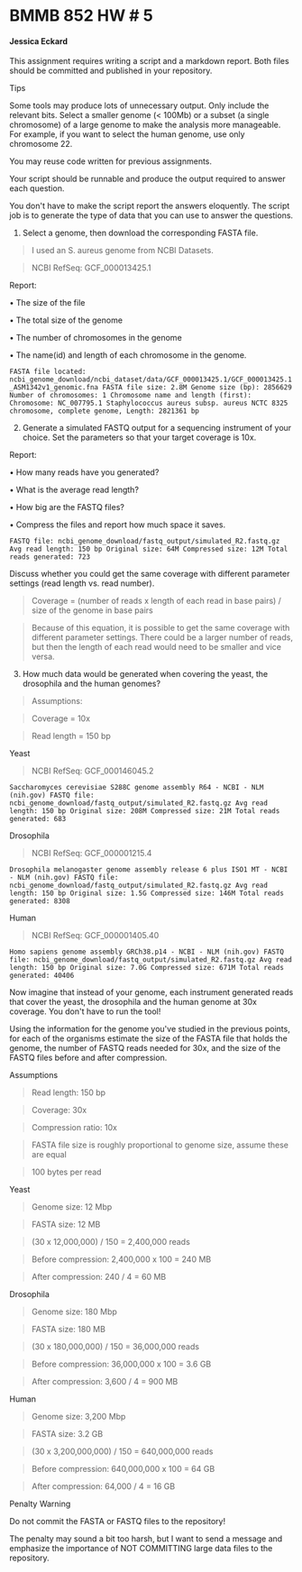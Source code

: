 # BMMB 852 HW # 5

#### Jessica Eckard

This assignment requires writing a script and a markdown report.
Both files should be committed and published in your repository.

Tips

Some tools may produce lots of unnecessary output. Only include the relevant bits.
Select a smaller genome (< 100Mb) or a subset (a single chromosome) of a large genome to make the analysis more manageable. For example, if you want to select the human genome, use only chromosome 22.

You may reuse code written for previous assignments.

Your script should be runnable and produce the output required to answer each question. 

You don't have to make the script report the answers eloquently. The script job is to generate the type of data that you can use to answer the questions.

1.	Select a genome, then download the corresponding FASTA file.

> I used an S. aureus genome from NCBI Datasets.

> NCBI RefSeq: GCF_000013425.1

Report:

•	The size of the file

•	The total size of the genome

•	The number of chromosomes in the genome

•	The name(id) and length of each chromosome in the genome.

`FASTA file located: ncbi_genome_download/ncbi_dataset/data/GCF_000013425.1/GCF_000013425.1_ASM1342v1_genomic.fna
FASTA file size: 2.8M
Genome size (bp): 2856629
Number of chromosomes: 1
Chromosome name and length (first):
Chromosome: NC_007795.1 Staphylococcus aureus subsp. aureus NCTC 8325 chromosome, complete genome, Length: 2821361 bp`


2. Generate a simulated FASTQ output for a sequencing instrument of your choice. Set the parameters so that your target coverage is 10x.

Report:

•	How many reads have you generated?

•	What is the average read length?

•	How big are the FASTQ files?

•	Compress the files and report how much space it saves.

`FASTQ file: ncbi_genome_download/fastq_output/simulated_R2.fastq.gz
Avg read length: 150 bp
Original size: 64M
Compressed size: 12M
Total reads generated: 723`

Discuss whether you could get the same coverage with different parameter settings (read length vs. read number).

> Coverage = (number of reads  x  length of each read in base pairs)  /  size of the genome in base pairs

> Because of this equation, it is possible to get the same coverage with different parameter settings. There could be a larger number of reads, but then the length of each read would need to be smaller and vice versa. 

3. How much data would be generated when covering the yeast,  the drosophila and the human genomes?

> Assumptions:

> Coverage = 10x

> Read length = 150 bp


Yeast

> NCBI RefSeq: GCF_000146045.2

`Saccharomyces cerevisiae S288C genome assembly R64 - NCBI - NLM (nih.gov)
FASTQ file: ncbi_genome_download/fastq_output/simulated_R2.fastq.gz
Avg read length: 150 bp
Original size: 208M
Compressed size: 21M
Total reads generated: 683`

Drosophila

> NCBI RefSeq: GCF_000001215.4

`Drosophila melanogaster genome assembly release 6 plus ISO1 MT - NCBI - NLM (nih.gov)
FASTQ file: ncbi_genome_download/fastq_output/simulated_R2.fastq.gz
Avg read length: 150 bp
Original size: 1.5G
Compressed size: 146M
Total reads generated: 8308`

Human

> NCBI RefSeq: GCF_000001405.40

`Homo sapiens genome assembly GRCh38.p14 - NCBI - NLM (nih.gov)
FASTQ file: ncbi_genome_download/fastq_output/simulated_R2.fastq.gz
Avg read length: 150 bp
Original size: 7.0G
Compressed size: 671M
Total reads generated: 40406
`

Now imagine that instead of your genome, each instrument generated reads that cover the yeast, the drosophila and the human genome at 30x coverage. You don't have to run the tool!

Using the information for the genome you've studied in the previous points, for each of the organisms estimate the size of the FASTA file that holds the genome, the number of FASTQ reads needed for 30x, and the size of the FASTQ files before and after compression.

Assumptions
> Read length: 150 bp

> Coverage: 30x

> Compression ratio: 10x

> FASTA file size is roughly proportional to genome size, assume these are equal

> 100 bytes per read

Yeast

>Genome size: 12 Mbp

>FASTA size: 12 MB

>(30 x 12,000,000) / 150 = 2,400,000 reads

>Before compression: 2,400,000 x 100 = 240 MB

>After compression: 240 / 4 = 60 MB

Drosophila

>Genome size: 180 Mbp

>FASTA size: 180 MB

>(30 x 180,000,000) / 150 = 36,000,000 reads

>Before compression: 36,000,000 x 100 = 3.6 GB

>After compression: 3,600 / 4 = 900 MB

Human 

>Genome size: 3,200 Mbp

>FASTA size: 3.2 GB

>(30 x 3,200,000,000) / 150 = 640,000,000 reads

>Before compression: 640,000,000 x 100 = 64 GB

>After compression: 64,000 / 4 = 16 GB





Penalty Warning

Do not commit the FASTA or FASTQ files to the repository!

The penalty may sound a bit too harsh, but I want to send a message and emphasize the importance of NOT COMMITTING large data files to the repository.

